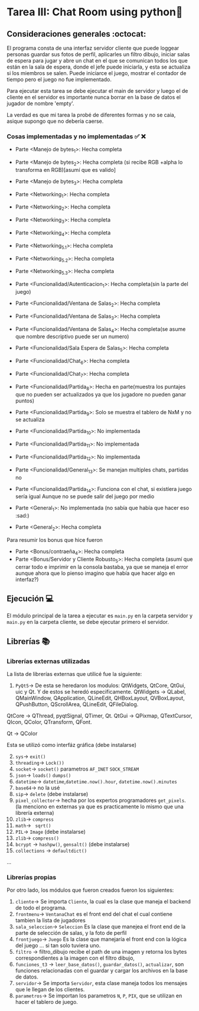 # Tarea III: Chat Room using python:school_satchel:

## Consideraciones generales :octocat:

El programa consta de una interfaz servidor cliente que puede loggear personas
guardar sus fotos de perfil, aplicarles un filtro dibujo, iniciar salas de espera
para jugar y abre un chat en el que se  comunican todos los que están en la sala
de espera, donde el jefe puede iniciarla, y esta se actualiza si los miembros
se salen.
Puede iniciarce el juego, mostrar el contador de tiempo pero el juego no fue
implementado.

Para ejecutar esta tarea se debe ejecutar el main de servidor y luego el de cliente
en el servidor es importante nunca borrar en la base de datos el jugador de nombre
'empty'.

La verdad es que mi tarea la probé de diferentes formas y no se caia, asique supongo que no debería caerse.

### Cosas implementadas y no implementadas :white_check_mark: :x:

* Parte <Manejo de bytes<sub>1</sub>>: Hecha completa
* Parte <Manejo de bytes<sub>2</sub>>: Hecha completa
              (si recibe RGB +alpha lo transforma en RGB)[asumí que es valido]
* Parte <Manejo de bytes<sub>3</sub>>: Hecha completa

* Parte <Networking<sub>1</sub>>: Hecha completa
* Parte <Networking<sub>2</sub>>: Hecha completa
* Parte <Networking<sub>3</sub>>: Hecha completa
* Parte <Networking<sub>4</sub>>: Hecha completa
* Parte <Networking<sub>5.1</sub>>: Hecha completa
* Parte <Networking<sub>5.2</sub>>: Hecha completa
* Parte <Networking<sub>5.3</sub>>: Hecha completa

* Parte <Funcionalidad/Autenticacion<sub>1</sub>>: Hecha completa(sin la parte del juego)
* Parte <Funcionalidad/Ventana de Salas<sub>2</sub>>: Hecha completa
* Parte <Funcionalidad/Ventana de Salas<sub>3</sub>>: Hecha completa
* Parte <Funcionalidad/Ventana de Salas<sub>4</sub>>: Hecha completa(se asume que nombre
                                                      descriptivo puede ser un numero)
* Parte <Funcionalidad/Sala Espera de Salas<sub>5</sub>>: Hecha completa
* Parte <Funcionalidad/Chat<sub>6</sub>>: Hecha completa
* Parte <Funcionalidad/Chat<sub>7</sub>>: Hecha completa
* Parte <Funcionalidad/Partida<sub>8</sub>>: Hecha en parte(muestra los puntajes
          que no pueden ser actualizados ya que los jugadore no pueden ganar puntos)
* Parte <Funcionalidad/Partida<sub>9</sub>>: Solo se muestra el tablero de
                                        NxM y no se actualiza
* Parte <Funcionalidad/Partida<sub>10</sub>>: No implementada
* Parte <Funcionalidad/Partida<sub>11</sub>>: No implementada
* Parte <Funcionalidad/Partida<sub>12</sub>>: No implementada
* Parte <Funcionalidad/General<sub>13</sub>>: Se manejan multiples chats, partidas no
* Parte <Funcionalidad/Partida<sub>14</sub>>: Funciona con el chat, si existíera juego sería igual
Aunque no se puede salir del juego por medio

* Parte <General<sub>1</sub>>: No implementada (no sabía que había que hacer eso :sad:)
* Parte <General<sub>2</sub>>: Hecha completa

Para resumir los bonus que hice fueron
* Parte <Bonus/contraeña<sub>4</sub>>: Hecha completa
* Parte <Bonus/Servidor y Cliente Robusto<sub>5</sub>>: Hecha completa
        (asumí que cerrar todo e imprimir en la consola bastaba, ya que se maneja el error
          aunque ahora que lo pienso imagino que había que hacer algo en interfaz?)

## Ejecución :computer:
El módulo principal de la tarea a ejecutar es  ```main.py``` en la carpeta servidor
y ```main.py``` en la carpeta cliente, se debe ejecutar primero el servidor.


## Librerías :books:
### Librerías externas utilizadas
La lista de librerías externas que utilicé fue la siguiente:


1. ```PyQt5```-> De esta se heredaron los modulos: QtWidgets, QtCore, QtGui, uic y Qt.
Y de estos
se heredó especificamente.
QtWidgets -> QLabel, QMainWindow, QApplication,  QLineEdit, QHBoxLayout, QVBoxLayout,  QPushButton, QScrollArea,  QLineEdit, QFileDialog.

QtCore -> QThread, pyqtSignal, QTimer, Qt.
QtGui -> QPixmap, QTextCursor, QIcon, QColor,  QTransform, QFont.

Qt -> QColor

Esta se utilizó como interfáz gráfica (debe instalarse)

2. ```sys```-> ```exit()```
3. ```threading```-> ```Lock())```
4. ```socket```-> ```socket()``` parametros ```AF_INET``` ```SOCK_STREAM```
5. ```json```-> ```loads()``` ```dumps()```
5. ```datetime```->  ```datetime```,```datetime.now().hour```, ```datetime.now().minutes```
5. ```base64```->  no la usé
6. ```sip```->  ```delete``` (debe instalarse)
7. ```pixel_collector```->  hecha por los expertos programadores ```get_pixels```.
(la menciono en externas ya que es practicamente lo mismo que una librería externa)
8. ```zlib```->  ```compress```
9. ```math```-> ``` sqrt()```
10. ```PIL```->  ```Image``` (debe instalarse)
10. ```zlib```->  ```compress()```
11. ```bcrypt``` -> ```hashpw()```, ```gensalt()``` (debe instalarse)
12. ```collections``` -> ```defaultdict()```


...

### Librerías propias
Por otro lado, los módulos que fueron creados fueron los siguientes:
1. ```cliente```-> Se importa ```Cliente```, la cual es la clase que maneja el backend de todo el programa.
2. ```frontmenu```-> ```VentanaChat``` es el front end del chat el cual contiene tambien la lista de jugadores
3. ```sala_seleccion```-> ```Seleccion``` Es la clase que manejea el front end de la parte de selección de salas, y la foto de perfil
4. ```frontjuego```-> ```Juego``` Es la clase que manejaría el front end con la lógica del juego ... si tan solo tuviera uno.
5. ```filtro``` -> filtro_dibujo recibe el path de una imagen y retorna los bytes correspondientes a la imagen con el filtro dibujo,
6. ```funciones_t3``` -> ```leer_base_datos()```, ```guardar_datos()```, ```actualizar```, son funciones relacionadas con el guardar y cargar los archivos en la base de datos.
7. ```servidor```-> Se importa ```Servidor```, esta clase maneja todos los mensajes que le llegan de los clientes.
8. ```parametros```-> Se importan los parametros ```N```, ```P```, ```PIX```, que se utilizan en hacer el tablero de juego.



